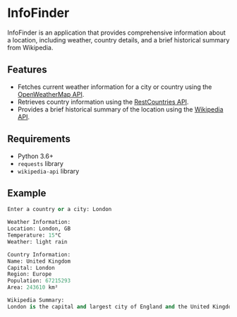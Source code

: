 # InfoFinder

InfoFinder is an application that provides comprehensive information about a location, including weather, country details, and a brief historical summary from Wikipedia.

## Features

- Fetches current weather information for a city or country using the [OpenWeatherMap API](https://openweathermap.org/api).
- Retrieves country information using the [RestCountries API](https://restcountries.com/).
- Provides a brief historical summary of the location using the [Wikipedia API](https://wikipedia-api.readthedocs.io/en/latest/).

## Requirements

- Python 3.6+
- `requests` library
- `wikipedia-api` library

## Example
```Python
Enter a country or a city: London

Weather Information:
Location: London, GB
Temperature: 15°C
Weather: light rain

Country Information:
Name: United Kingdom
Capital: London
Region: Europe
Population: 67215293
Area: 243610 km²

Wikipedia Summary:
London is the capital and largest city of England and the United Kingdom. The city stands on the River Thames in the south-east of England, at the head of a 50-mile (80 km) estuary down to the North Sea, and has been a major settlement for two millennia...
```

